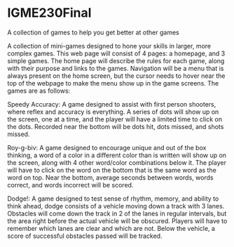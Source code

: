 # IGME230Final
A collection of games to help you get better at other games


A collection of mini-games designed to hone your skills in larger, more complex games. This web page will consist of 4 pages: a homepage, and 3 simple games. The home page will describe the rules for each game, along with their purpose and links to the games. Navigation will be a menu that is always present on the home screen, but the cursor needs to hover near the top of the webpage to make the menu show up in the game screens.
The games are as follows:

Speedy Accuracy:
	A game designed to assist with first person shooters, where reflex and accuracy is everything. A series of dots will show up on the screen, one at a time, and the player will have a limited time to click on the dots. Recorded near the bottom will be dots hit, dots missed, and shots missed.

Roy-g-biv:
	A game designed to encourage unique and out of the box thinking, a word of a color in a different color than is written will show up on the screen, along with 4 other word/color combinations below it. The player will have to click on the word on the bottom that is the same word as the word on top. Near the bottom, average seconds between words, words correct, and words incorrect will be scored.

Dodge!:
	A game designed to test sense of rhythm, memory, and ability to think ahead, dodge consists of a vehicle moving down a track with 3 lanes. Obstacles will come down the track in 2 of the lanes in regular intervals, but the area right before the actual vehicle will be obscured. Players will have to remember which lanes are clear and which are not. Below the vehicle, a score of successful obstacles passed will be tracked.


